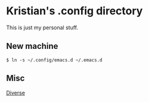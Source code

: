 # Kristian's .config directory

This is just my personal stuff.

## New machine

```
$ ln -s ~/.config/emacs.d ~/.emacs.d
```

## Misc

[Diverse](diverse.md)

